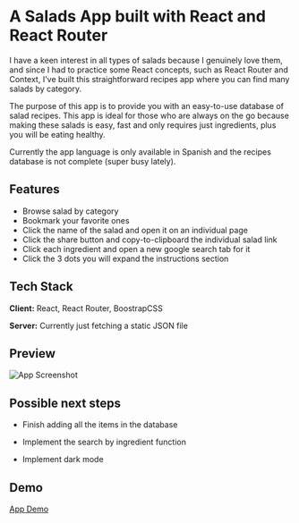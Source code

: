 # A Salads App built with React and React Router

I have a keen interest in all types of salads because I genuinely love them, and since I had to practice some React concepts, such as React Router and Context, I've built this straightforward recipes app where you can find many salads by category.

The purpose of this app is to provide you with an easy-to-use database of salad recipes. This app is ideal for those who are always on the go because making these salads is easy, fast and only requires just ingredients, plus you will be eating healthy.

Currently the app language is only available in Spanish and the recipes database is not complete (super busy lately).

## Features

- Browse salad by category
- Bookmark your favorite ones
- Click the name of the salad and open it on an individual page
- Click the share button and copy-to-clipboard the individual salad link
- Click each ingredient and open a new google search tab for it
- Click the 3 dots you will expand the instructions section

## Tech Stack

**Client:** React, React Router, BoostrapCSS

**Server:** Currently just fetching a static JSON file


## Preview

![App Screenshot](https://github.com/ConsDu/salads/blob/master/app-preview.png)

## Possible next steps

- Finish adding all the items in the database

- Implement the search by ingredient function

- Implement dark mode

## Demo

[App Demo](https://grand-kangaroo-6d05bf.netlify.app/)
